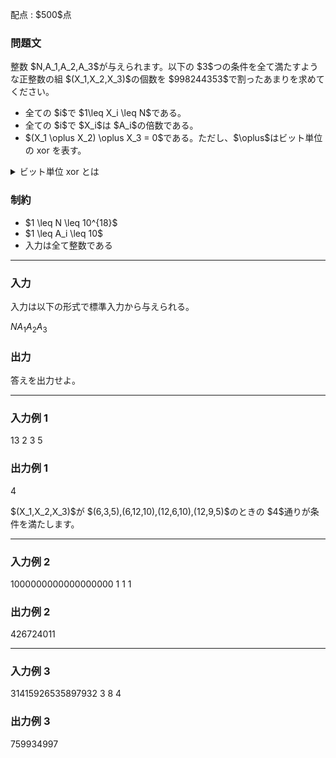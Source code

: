 
<div>

<span>

<span>

<p>
配点 : $500$点
</p>

<div>

<section>

### **問題文**

<p>
整数 $N,A_1,A_2,A_3$が与えられます。以下の $3$つの条件を全て満たすような正整数の組 $(X_1,X_2,X_3)$の個数を $998244353$で割ったあまりを求めてください。
</p>

<ul>

<li>
全ての $i$で $1\leq X_i \leq N$である。
</li>

<li>
全ての $i$で $X_i$は $A_i$の倍数である。
</li>

<li>
$(X_1 \oplus X_2) \oplus X_3 = 0$である。ただし、$\oplus$はビット単位の xor を表す。
</li>

</ul>

<details>

<summary>
ビット単位 xor とは
</summary>
非負整数 $A, B$のビット単位 xor 、$A \oplus B$は、以下のように定義されます。

<ul>

<li>
$A \oplus B$を二進表記した際の $2^k$($k \geq 0$) の位の数は、$A, B$を二進表記した際の $2^k$の位の数のうち一方のみが $1$であれば $1$、そうでなければ $0$である。
</li>

</ul>
例えば、$3 \oplus 5 = 6$となります (二進表記すると: $011 \oplus 101 = 110$)。

</details>

</section>

</div>

<div>

<section>

### **制約**

<ul>

<li>
$1 \leq N \leq 10^{18}$
</li>

<li>
$1 \leq A_i \leq 10$
</li>

<li>
入力は全て整数である
</li>

</ul>

</section>

</div>

---

<div>

<div>

<section>

### **入力**

<p>
入力は以下の形式で標準入力から与えられる。
</p>

<div>

$N$$A_1$$A_2$$A_3$
</div>

</section>

</div>

<div>

<section>

### **出力**

<p>
答えを出力せよ。  
</p>

</section>

</div>

</div>

---

<div>

<section>

### **入力例 1**

<div>

13 2 3 5

</div>

</section>

</div>

<div>

<section>

### **出力例 1**

<div>

4

</div>

<p>
$(X_1,X_2,X_3)$が $(6,3,5),(6,12,10),(12,6,10),(12,9,5)$のときの $4$通りが条件を満たします。
</p>

</section>

</div>

---

<div>

<section>

### **入力例 2**

<div>

1000000000000000000 1 1 1

</div>

</section>

</div>

<div>

<section>

### **出力例 2**

<div>

426724011

</div>

</section>

</div>

---

<div>

<section>

### **入力例 3**

<div>

31415926535897932 3 8 4

</div>

</section>

</div>

<div>

<section>

### **出力例 3**

<div>

759934997

</div>

</section>

</div>

</span>

</span>

</div>

